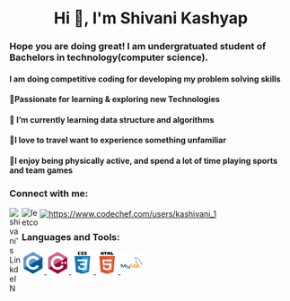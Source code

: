 <h1 align="center">Hi 👋, I'm Shivani Kashyap</h1>
<h3>Hope you are doing great! I am undergratuated student of Bachelors in technology(computer science).</h3>
<h4>I am doing competitive coding for developing my problem solving skills</h4>
<h4>🍂Passionate for learning & exploring new Technologies</h4>
<h4>🌱 I’m currently learning data structure and algorithms</h4>
<h4>🚶‍I love to travel want to experience something unfamiliar</h4>
<h4>🔅I enjoy being physically active, and spend a lot of time playing sports and team games</h4>
<h3 align="left">Connect with me:</h3>
<p align="left">
  <a href="https://www.linkedin.com/in/shivani-kashyap-0168491b4/">
  <img align="left" alt="shivani's LinkdeIN" width="22px" src="https://cdn.jsdelivr.net/npm/simple-icons@v3/icons/linkedin.svg" />
</a>
<a href="https://www.codechef.com/users/https://www.codechef.com/users/kashivani_1" target="blank"><img align="center" src="https://cdn.jsdelivr.net/npm/simple-icons@3.1.0/icons/codechef.svg" alt="https://www.codechef.com/users/kashivani_1" height="30" width="40" /></a>
<a padding:75px href="https://leetcode.com/Kshivi/" target="blank"><img align="left" src="https://cdn.jsdelivr.net/gh/Ryanjiena/Ryanjiena@master/icon/leetcode.svg" alt="leetcode" height="32" width="32" /></a>
</p>
<h3 align="left">Languages and Tools:</h3>
<p align="left"> <a href="https://www.cprogramming.com/" target="_blank"> <img src="https://raw.githubusercontent.com/devicons/devicon/master/icons/c/c-original.svg" alt="c" width="40" height="40"/> </a> <a href="https://www.w3schools.com/cpp/" target="_blank"> <img src="https://raw.githubusercontent.com/devicons/devicon/master/icons/cplusplus/cplusplus-original.svg" alt="cplusplus" width="40" height="40"/> </a> <a href="https://www.w3schools.com/css/" target="_blank"> <img src="https://raw.githubusercontent.com/devicons/devicon/master/icons/css3/css3-original-wordmark.svg" alt="css3" width="40" height="40"/> </a> <a href="https://www.w3.org/html/" target="_blank"> <img src="https://raw.githubusercontent.com/devicons/devicon/master/icons/html5/html5-original-wordmark.svg" alt="html5" width="40" height="40"/> </a> <a href="https://www.mysql.com/" target="_blank"> <img src="https://raw.githubusercontent.com/devicons/devicon/master/icons/mysql/mysql-original-wordmark.svg" alt="mysql" width="40" height="40"/> </a> </p>
